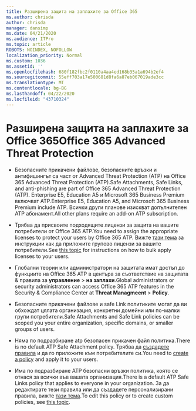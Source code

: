 ```yaml
---
title: Разширена защита на заплахите за Office 365
ms.author: chrisda
author: chrisda
manager: dansimp
ms.date: 04/21/2020
ms.audience: ITPro
ms.topic: article
ROBOTS: NOINDEX, NOFOLLOW
localization_priority: Normal
ms.custom: 1036
ms.assetid: ''
ms.openlocfilehash: 680f182fbc2f0110a4aa4ed168b35a1a694b2ef4
ms.sourcegitcommit: 55eff703a17e500681d8fa6a87eb067019ade3cc
ms.translationtype: MT
ms.contentlocale: bg-BG
ms.lasthandoff: 04/22/2020
ms.locfileid: "43710324"
---
```

# <a name="office-365-advanced-threat-protection"></a><span data-ttu-id="f3e3c-102">Разширена защита на заплахите за Office 365</span><span class="sxs-lookup"><span data-stu-id="f3e3c-102">Office 365 Advanced Threat Protection</span></span>

- <span data-ttu-id="f3e3c-103">Безопасните прикачени файлове, безопасните връзки и антифишингът са част от Advanced Threat Protection (ATP) на Office 365 Advanced Threat Protection (ATP).</span><span class="sxs-lookup"><span data-stu-id="f3e3c-103">Safe Attachments, Safe Links, and anti-phishing are part of Office 365 Advanced Threat Protection (ATP).</span></span> <span data-ttu-id="f3e3c-104">Enterprise E5, Education A5 и Microsoft 365 Business Premium включват ATP.</span><span class="sxs-lookup"><span data-stu-id="f3e3c-104">Enterprise E5, Education A5, and Microsoft 365 Business Premium include ATP.</span></span> <span data-ttu-id="f3e3c-105">Всички други планове изискват допълнителен ATP абонамент.</span><span class="sxs-lookup"><span data-stu-id="f3e3c-105">All other plans require an add-on ATP subscription.</span></span>

- <span data-ttu-id="f3e3c-106">Трябва да присвоите подходящите лицензи за защита на вашите потребители от Office 365 ATP.</span><span class="sxs-lookup"><span data-stu-id="f3e3c-106">You need to assign the appropriate licenses to protect your users by Office 365 ATP.</span></span> <span data-ttu-id="f3e3c-107">Вижте [тази тема](https://docs.microsoft.com/office365/admin/subscriptions-and-billing/assign-licenses-to-users) за инструкции как да приложите групово лицензи за вашите потребители.</span><span class="sxs-lookup"><span data-stu-id="f3e3c-107">See [this topic](https://docs.microsoft.com/office365/admin/subscriptions-and-billing/assign-licenses-to-users) for instructions on how to bulk apply licenses to your users.</span></span>

- <span data-ttu-id="f3e3c-108">Глобални теории или администратори на защитата имат достъп до функциите на Office 365 ATP в центъра за съответствие на защитата & правила за **управление** \> **на заплахи**.</span><span class="sxs-lookup"><span data-stu-id="f3e3c-108">Global administrators or security administrators can access Office 365 ATP features in the Security & Compliance Center at **Threat Managmeent** \> **Policy**.</span></span>

- <span data-ttu-id="f3e3c-109">Безопасните прикачени файлове и safe Link политиките могат да ви обхождат цялата организация, конкретни домейни или по-малки групи потребители.</span><span class="sxs-lookup"><span data-stu-id="f3e3c-109">Safe Attachments and Safe Link policies can be scoped you your entire organization, specific domains, or smaller groups of users.</span></span>

- <span data-ttu-id="f3e3c-110">Няма по подразбиране atp безопасен прикачен файл политика.</span><span class="sxs-lookup"><span data-stu-id="f3e3c-110">There is no default ATP Safe Attachment policy.</span></span> <span data-ttu-id="f3e3c-111">Трябва да [създадете правила](https://docs.microsoft.com/office365/securitycompliance/set-up-atp-safe-attachments-policies) и да го приложите към потребителите си.</span><span class="sxs-lookup"><span data-stu-id="f3e3c-111">You need to [create a policy](https://docs.microsoft.com/office365/securitycompliance/set-up-atp-safe-attachments-policies) and apply it to your users.</span></span>

- <span data-ttu-id="f3e3c-112">Има по подразбиране ATP безопасни връзки политика, която се отнася за всички във вашата организация.</span><span class="sxs-lookup"><span data-stu-id="f3e3c-112">There is a default ATP Safe Links policy that applies to everyone in your organization.</span></span> <span data-ttu-id="f3e3c-113">За да редактирате тези правила или да създадете персонализирани правила, вижте [тази тема](https://docs.microsoft.com/office365/securitycompliance/set-up-atp-safe-links-policies).</span><span class="sxs-lookup"><span data-stu-id="f3e3c-113">To edit this policy or to create custom policies, see [this topic](https://docs.microsoft.com/office365/securitycompliance/set-up-atp-safe-links-policies).</span></span>
